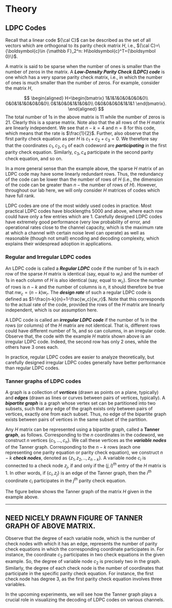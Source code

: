 # Theory

## LDPC Codes

Recall that a linear code ${\cal C}$ can be described as the set of all vectors which are orthogonal to its parity check matrix $H$, i.e., ${\cal C}=\{\boldsymbol{c}\in {\mathbb F}_2^n: H\boldsymbol{c}^T={\boldsymbol 0}\}$. 

A matrix is said to be sparse when the number of ones is smaller than the number of zeros in the matrix.
A ***Low-Density Parity Check (LDPC) code*** is one  which has a very sparse parity check matrix, i.e., in which the number of ones is much smaller than the number of zeros. For example, consider the matrix $H$,

$$
\begin{aligned}
H=\begin{bmatrix}
1&1&1&0&0&0&0&0\\
0&0&1&1&0&0&0&0\\
0&1&0&0&1&1&0&0\\
0&0&0&0&0&1&1&1
\end{bmatrix}. 
\end{aligned}
$$
The total number of 1s in the above matrix is $11$ while the number of zeros is $21$. Clearly this is a sparse matrix. Note also that the all rows of the $H$ matrix are linearly independent. We see that $n-k=4$ and $n=8$ for this code, which means that the rate is $\frac{1}{2}$. Further, also observe that the first parity check equation as per $H$ is $c_1+c_2+c_3=0$. We therefore say that the coordinates $c_1,c_2, c_3$ of each codeword are  ***participating*** in the first parity check equation. Similarly, $c_3,c_4$ participate in the second parity check equation, and so on. 

In a more general sense than the example above, the sparse $H$ matrix of an LDPC code may have some linearly redundant rows. Thus, the redundancy of the code can be lower than the number of rows of $H$ (i.e., the dimension of the code can be greater than $n-\text{the number of rows of}~H$). However, throughout our lab here, we will only consider $H$ matrices of codes which have full rank. 

LDPC codes are one of the most widely used codes in practice. Most practical LDPC codes have blocklengths 5000 and above, where each row could have only a few entries which are $1$. Carefully designed LDPC codes have extremely good performance (very low probability of error, and operational rates close to the channel capacity, which is the maximum rate at which a channel with certain noise level can operate) as well as reasonable (though not small) encoding and decoding complexity, which explains their widespread adoption in applications. 


### Regular and Irregular LDPC codes

An LDPC code is called a ***Regular LDPC*** code if the number of 1s in each row of the sparse $H$ matrix is identical (say, equal to $w_r$) and the number of 1s in each column of $H$ is also identical (say, equal to $w_c$). Since the number of rows is $n-k$ and the number of columns is $n$, it should therefore be true that $nw_c=(n-k)w_r$. The ***design rate*** of such a regular LDPC code is defined as $1-\frac{n-k}{n}=1-\frac{w_c}{w_r}$. Note that this corresponds to the actual rate of the code, provided the rows of the $H$ matrix are linearly independent, which is our assumption here. 

A LDPC code is called an ***irregular LDPC code*** if the number of $1$s in the rows (or columns) of the $H$ matrix are not identical. That is, different rows could have different number of 1s, and so can columns, in an irregular code. Observe that, the code with the example $H$ matrix shown above is an irregular LDPC code. Indeed, the second row has only $2$ ones, while the others have $3$ ones each. 

In practice, regular LDPC codes are easier to analyze theoretically, but carefully designed irregular LDPC codes generally have better performance than regular LDPC codes. 

### Tanner graphs of LDPC codes

A graph is a collection of ***vertices*** (drawn as points on a plane, typically) and ***edges*** (drawn as lines or curves between pairs of vertices, typically). A ***bipartite graph*** is a graph whose vertex set can be partitioned into two subsets, such that any edge of the graph exists only between pairs of vertices, exactly one from each subset. Thus, no edge of the bipartite graph exists between pairs of vertices in the same subset of the partition. 

 Any $H$ matrix can be represented using a bipartite graph, called a **Tanner graph**, as follows. Corresponding to the $n$ coordinates in the codeword, we construct $n$ vertices $\{c_1,...,c_n\}$. We call these vertices as the ***variable nodes*** of the Tanner graph. Corresponding to the $n-k$ rows (each one representing one parity equation or parity check equation), we construct $n-k$ ***check nodes***, denoted as $\{z_1,z_2,..,z_{n-k}\}$. A variable node $c_i$ is connected to a check node $z_j$, if and only if the $(j,i)^{th}$ entry of the $H$ matrix is $1$. In other words, if $\{c_i,z_j\}$ is an edge of the Tanner graph, then the $i^{th}$ coordinate $c_i$ participates in the $j^{th}$ parity check equation. 

The figure below shows the Tanner graph of the matrix $H$ given in the example above. 

---
NEED NICELY DRAWN FIGURE OF TANNER GRAPH OF ABOVE MATRIX. 
---

Observe that the degree of each variable node, which is the number of check nodes with which it has an edge, represents the number of parity check equations in which the corresponding coordinate participates in. For instance, the coordinate $c_2$ participates in two check equations in the given example. So, the degree of variable node $c_2$ is precisely two in the graph. Similarly, the degree of each check node is the number of coordinates that participate in the specific parity check equation. For instance, the first check node has degree $3$, as the first parity check equation involves three variables. 

In the upcoming experiments, we will see how the Tanner graph plays a crucial role in visualizing the decoding of LDPC codes on various channels. 